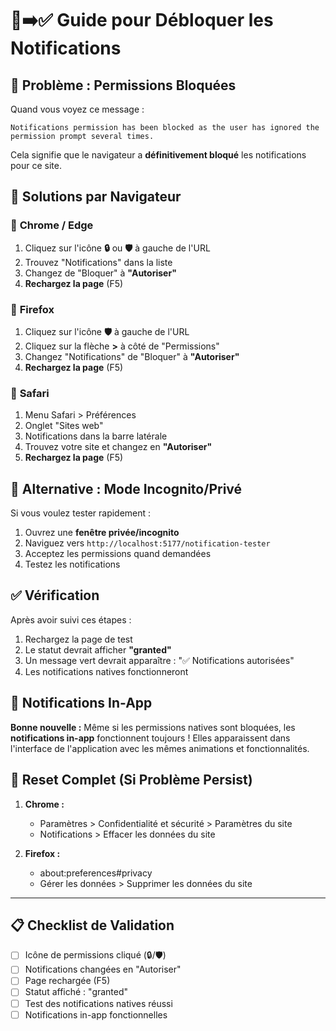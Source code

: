 # 🚫➡️✅ Guide pour Débloquer les Notifications

## 🎯 Problème : Permissions Bloquées

Quand vous voyez ce message :
```
Notifications permission has been blocked as the user has ignored the permission prompt several times.
```

Cela signifie que le navigateur a **définitivement bloqué** les notifications pour ce site.

## 🔧 Solutions par Navigateur

### 📌 **Chrome / Edge**
1. Cliquez sur l'icône **🔒** ou **🛡️** à gauche de l'URL
2. Trouvez "Notifications" dans la liste
3. Changez de "Bloquer" à **"Autoriser"**
4. **Rechargez la page** (F5)

### 📌 **Firefox**
1. Cliquez sur l'icône **🛡️** à gauche de l'URL
2. Cliquez sur la flèche **>** à côté de "Permissions"
3. Changez "Notifications" de "Bloquer" à **"Autoriser"**
4. **Rechargez la page** (F5)

### 📌 **Safari**
1. Menu Safari > Préférences
2. Onglet "Sites web"
3. Notifications dans la barre latérale
4. Trouvez votre site et changez en **"Autoriser"**
5. **Rechargez la page** (F5)

## 🧪 Alternative : Mode Incognito/Privé

Si vous voulez tester rapidement :
1. Ouvrez une **fenêtre privée/incognito**
2. Naviguez vers `http://localhost:5177/notification-tester`
3. Acceptez les permissions quand demandées
4. Testez les notifications

## ✅ Vérification

Après avoir suivi ces étapes :
1. Rechargez la page de test
2. Le statut devrait afficher **"granted"**
3. Un message vert devrait apparaître : "✅ Notifications autorisées"
4. Les notifications natives fonctionneront

## 📱 Notifications In-App

**Bonne nouvelle :** Même si les permissions natives sont bloquées, les **notifications in-app** fonctionnent toujours ! Elles apparaissent dans l'interface de l'application avec les mêmes animations et fonctionnalités.

## 🔄 Reset Complet (Si Problème Persist)

1. **Chrome :**
   - Paramètres > Confidentialité et sécurité > Paramètres du site
   - Notifications > Effacer les données du site

2. **Firefox :**
   - about:preferences#privacy
   - Gérer les données > Supprimer les données du site

---

## 📋 Checklist de Validation

- [ ] Icône de permissions cliqué (🔒/🛡️)
- [ ] Notifications changées en "Autoriser"  
- [ ] Page rechargée (F5)
- [ ] Statut affiché : "granted"
- [ ] Test des notifications natives réussi
- [ ] Notifications in-app fonctionnelles
